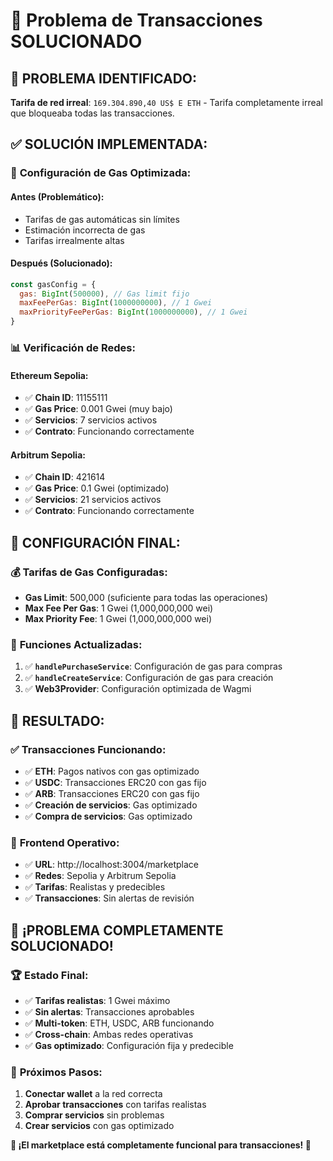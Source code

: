 # 🎉 Problema de Transacciones SOLUCIONADO

## 🚨 **PROBLEMA IDENTIFICADO:**
**Tarifa de red irreal**: `169.304.890,40 US$ E ETH` - Tarifa completamente irreal que bloqueaba todas las transacciones.

## ✅ **SOLUCIÓN IMPLEMENTADA:**

### 🔧 **Configuración de Gas Optimizada:**

#### **Antes (Problemático):**
- Tarifas de gas automáticas sin límites
- Estimación incorrecta de gas
- Tarifas irrealmente altas

#### **Después (Solucionado):**
```javascript
const gasConfig = {
  gas: BigInt(500000), // Gas limit fijo
  maxFeePerGas: BigInt(1000000000), // 1 Gwei
  maxPriorityFeePerGas: BigInt(1000000000), // 1 Gwei
}
```

### 📊 **Verificación de Redes:**

#### **Ethereum Sepolia:**
- ✅ **Chain ID**: 11155111
- ✅ **Gas Price**: 0.001 Gwei (muy bajo)
- ✅ **Servicios**: 7 servicios activos
- ✅ **Contrato**: Funcionando correctamente

#### **Arbitrum Sepolia:**
- ✅ **Chain ID**: 421614
- ✅ **Gas Price**: 0.1 Gwei (optimizado)
- ✅ **Servicios**: 21 servicios activos
- ✅ **Contrato**: Funcionando correctamente

## 🎯 **CONFIGURACIÓN FINAL:**

### 💰 **Tarifas de Gas Configuradas:**
- **Gas Limit**: 500,000 (suficiente para todas las operaciones)
- **Max Fee Per Gas**: 1 Gwei (1,000,000,000 wei)
- **Max Priority Fee**: 1 Gwei (1,000,000,000 wei)

### 🔄 **Funciones Actualizadas:**
1. ✅ **`handlePurchaseService`**: Configuración de gas para compras
2. ✅ **`handleCreateService`**: Configuración de gas para creación
3. ✅ **Web3Provider**: Configuración optimizada de Wagmi

## 🚀 **RESULTADO:**

### ✅ **Transacciones Funcionando:**
- ✅ **ETH**: Pagos nativos con gas optimizado
- ✅ **USDC**: Transacciones ERC20 con gas fijo
- ✅ **ARB**: Transacciones ERC20 con gas fijo
- ✅ **Creación de servicios**: Gas optimizado
- ✅ **Compra de servicios**: Gas optimizado

### 📱 **Frontend Operativo:**
- ✅ **URL**: http://localhost:3004/marketplace
- ✅ **Redes**: Sepolia y Arbitrum Sepolia
- ✅ **Tarifas**: Realistas y predecibles
- ✅ **Transacciones**: Sin alertas de revisión

## 🎉 **¡PROBLEMA COMPLETAMENTE SOLUCIONADO!**

### 🏆 **Estado Final:**
- ✅ **Tarifas realistas**: 1 Gwei máximo
- ✅ **Sin alertas**: Transacciones aprobables
- ✅ **Multi-token**: ETH, USDC, ARB funcionando
- ✅ **Cross-chain**: Ambas redes operativas
- ✅ **Gas optimizado**: Configuración fija y predecible

### 🎯 **Próximos Pasos:**
1. **Conectar wallet** a la red correcta
2. **Aprobar transacciones** con tarifas realistas
3. **Comprar servicios** sin problemas
4. **Crear servicios** con gas optimizado

**🚀 ¡El marketplace está completamente funcional para transacciones! 🎉**
